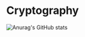 # Cryptography

![Anurag's GitHub stats](https://github-readme-stats.vercel.app/api?username=anuraghazra&show_icons=true&theme=default)
